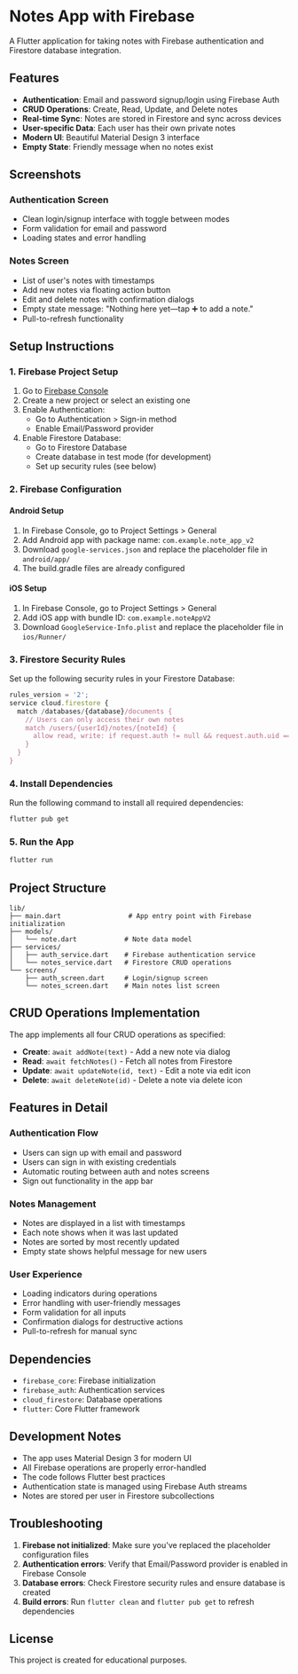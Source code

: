 # Notes App with Firebase

A Flutter application for taking notes with Firebase authentication and Firestore database integration.

## Features

- **Authentication**: Email and password signup/login using Firebase Auth
- **CRUD Operations**: Create, Read, Update, and Delete notes
- **Real-time Sync**: Notes are stored in Firestore and sync across devices
- **User-specific Data**: Each user has their own private notes
- **Modern UI**: Beautiful Material Design 3 interface
- **Empty State**: Friendly message when no notes exist

## Screenshots

### Authentication Screen
- Clean login/signup interface with toggle between modes
- Form validation for email and password
- Loading states and error handling

### Notes Screen
- List of user's notes with timestamps
- Add new notes via floating action button
- Edit and delete notes with confirmation dialogs
- Empty state message: "Nothing here yet—tap ➕ to add a note."
- Pull-to-refresh functionality

## Setup Instructions

### 1. Firebase Project Setup

1. Go to [Firebase Console](https://console.firebase.google.com/)
2. Create a new project or select an existing one
3. Enable Authentication:
   - Go to Authentication > Sign-in method
   - Enable Email/Password provider
4. Enable Firestore Database:
   - Go to Firestore Database
   - Create database in test mode (for development)
   - Set up security rules (see below)

### 2. Firebase Configuration

#### Android Setup
1. In Firebase Console, go to Project Settings > General
2. Add Android app with package name: `com.example.note_app_v2`
3. Download `google-services.json` and replace the placeholder file in `android/app/`
4. The build.gradle files are already configured

#### iOS Setup
1. In Firebase Console, go to Project Settings > General
2. Add iOS app with bundle ID: `com.example.noteAppV2`
3. Download `GoogleService-Info.plist` and replace the placeholder file in `ios/Runner/`

### 3. Firestore Security Rules

Set up the following security rules in your Firestore Database:

```javascript
rules_version = '2';
service cloud.firestore {
  match /databases/{database}/documents {
    // Users can only access their own notes
    match /users/{userId}/notes/{noteId} {
      allow read, write: if request.auth != null && request.auth.uid == userId;
    }
  }
}
```

### 4. Install Dependencies

Run the following command to install all required dependencies:

```bash
flutter pub get
```

### 5. Run the App

```bash
flutter run
```

## Project Structure

```
lib/
├── main.dart                 # App entry point with Firebase initialization
├── models/
│   └── note.dart            # Note data model
├── services/
│   ├── auth_service.dart    # Firebase authentication service
│   └── notes_service.dart   # Firestore CRUD operations
└── screens/
    ├── auth_screen.dart     # Login/signup screen
    └── notes_screen.dart    # Main notes list screen
```

## CRUD Operations Implementation

The app implements all four CRUD operations as specified:

- **Create**: `await addNote(text)` - Add a new note via dialog
- **Read**: `await fetchNotes()` - Fetch all notes from Firestore
- **Update**: `await updateNote(id, text)` - Edit a note via edit icon
- **Delete**: `await deleteNote(id)` - Delete a note via delete icon

## Features in Detail

### Authentication Flow
- Users can sign up with email and password
- Users can sign in with existing credentials
- Automatic routing between auth and notes screens
- Sign out functionality in the app bar

### Notes Management
- Notes are displayed in a list with timestamps
- Each note shows when it was last updated
- Notes are sorted by most recently updated
- Empty state shows helpful message for new users

### User Experience
- Loading indicators during operations
- Error handling with user-friendly messages
- Form validation for all inputs
- Confirmation dialogs for destructive actions
- Pull-to-refresh for manual sync

## Dependencies

- `firebase_core`: Firebase initialization
- `firebase_auth`: Authentication services
- `cloud_firestore`: Database operations
- `flutter`: Core Flutter framework

## Development Notes

- The app uses Material Design 3 for modern UI
- All Firebase operations are properly error-handled
- The code follows Flutter best practices
- Authentication state is managed using Firebase Auth streams
- Notes are stored per user in Firestore subcollections

## Troubleshooting

1. **Firebase not initialized**: Make sure you've replaced the placeholder configuration files
2. **Authentication errors**: Verify that Email/Password provider is enabled in Firebase Console
3. **Database errors**: Check Firestore security rules and ensure database is created
4. **Build errors**: Run `flutter clean` and `flutter pub get` to refresh dependencies

## License

This project is created for educational purposes.
